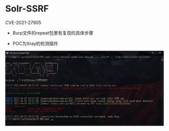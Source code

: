 # Solr-SSRF
CVE-2021-27905

* Burp文件的repeat包里有复现的具体步骤

* POC为Xray的检测插件


![image](https://github.com/W2Ning/Solr-SSRF/blob/main/poc.png)
